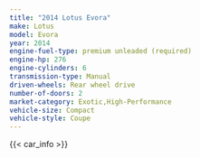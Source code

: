 ```yaml
---
title: "2014 Lotus Evora"
make: Lotus
model: Evora
year: 2014
engine-fuel-type: premium unleaded (required)
engine-hp: 276
engine-cylinders: 6
transmission-type: Manual
driven-wheels: Rear wheel drive
number-of-doors: 2
market-category: Exotic,High-Performance
vehicle-size: Compact
vehicle-style: Coupe
---
```


{{< car_info >}}
